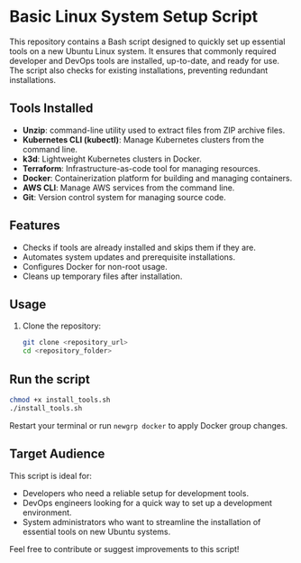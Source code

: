 # Basic Linux System Setup Script

This repository contains a Bash script designed to quickly set up essential tools on a new Ubuntu Linux system. It ensures that commonly required developer and DevOps tools are installed, up-to-date, and ready for use. The script also checks for existing installations, preventing redundant installations.

## Tools Installed

- **Unzip**: command-line utility used to extract files from ZIP archive files.
- **Kubernetes CLI (kubectl)**: Manage Kubernetes clusters from the command line.
- **k3d**: Lightweight Kubernetes clusters in Docker.
- **Terraform**: Infrastructure-as-code tool for managing resources.
- **Docker**: Containerization platform for building and managing containers.
- **AWS CLI**: Manage AWS services from the command line.
- **Git**: Version control system for managing source code.

## Features

- Checks if tools are already installed and skips them if they are.
- Automates system updates and prerequisite installations.
- Configures Docker for non-root usage.
- Cleans up temporary files after installation.

## Usage

1. Clone the repository:

   ```bash
   git clone <repository_url>
   cd <repository_folder>

## Run the script

```bash
chmod +x install_tools.sh
./install_tools.sh
```

Restart your terminal or run `newgrp docker` to apply Docker group changes.

## Target Audience

This script is ideal for:

- Developers who need a reliable setup for development tools.
- DevOps engineers looking for a quick way to set up a development environment.
- System administrators who want to streamline the installation of essential tools on new Ubuntu systems.

Feel free to contribute or suggest improvements to this script!
